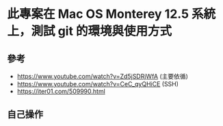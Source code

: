 # 此專案在 Mac OS Monterey 12.5 系統上，測試 git 的環境與使用方式
## 參考
- https://www.youtube.com/watch?v=Zd5jSDRjWfA (主要依循)
- https://www.youtube.com/watch?v=CeC_qyQHiCE (SSH)
- https://iter01.com/509990.html
## 自己操作
